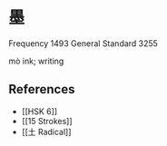 # 墨
Frequency 1493
General Standard 3255

mò
ink; writing

## References
- [[HSK 6]]
- [[15 Strokes]]
- [[土 Radical]]